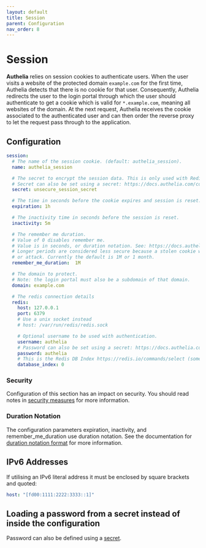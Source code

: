 ```yaml
---
layout: default
title: Session
parent: Configuration
nav_order: 8
---
```


# Session

**Authelia** relies on session cookies to authenticate users. When the user visits
a website of the protected domain `example.com` for the first time, Authelia detects
that there is no cookie for that user. Consequently, Authelia redirects the user
to the login portal through which the user should authenticate to get a cookie which
is valid for `*.example.com`, meaning all websites of the domain.
At the next request, Authelia receives the cookie associated to the authenticated user
and can then order the reverse proxy to let the request pass through to the application.

## Configuration

```yaml
session:
  # The name of the session cookie. (default: authelia_session).
  name: authelia_session

  # The secret to encrypt the session data. This is only used with Redis.
  # Secret can also be set using a secret: https://docs.authelia.com/configuration/secrets.html
  secret: unsecure_session_secret

  # The time in seconds before the cookie expires and session is reset.
  expiration: 1h

  # The inactivity time in seconds before the session is reset.
  inactivity: 5m

  # The remember me duration.
  # Value of 0 disables remember me.
  # Value is in seconds, or duration notation. See: https://docs.authelia.com/configuration/index.html#duration-notation-format
  # Longer periods are considered less secure because a stolen cookie will last longer giving attackers more time to spy
  # or attack. Currently the default is 1M or 1 month.
  remember_me_duration:  1M

  # The domain to protect.
  # Note: the login portal must also be a subdomain of that domain.
  domain: example.com

  # The redis connection details
  redis:
    host: 127.0.0.1
    port: 6379
    # Use a unix socket instead
    # host: /var/run/redis/redis.sock

    # Optional username to be used with authentication.
    username: authelia
    # Password can also be set using a secret: https://docs.authelia.com/configuration/secrets.html
    password: authelia
    # This is the Redis DB Index https://redis.io/commands/select (sometimes referred to as database number, DB, etc).
    database_index: 0
```

### Security

Configuration of this section has an impact on security. You should read notes in
[security measures](../security/measures.md#session-security) for more information.

### Duration Notation

The configuration parameters expiration, inactivity, and remember_me_duration use duration notation. See the documentation
for [duration notation format](index.md#duration-notation-format) for more information.

## IPv6 Addresses

If utilising an IPv6 literal address it must be enclosed by square brackets and quoted:
```yaml
host: "[fd00:1111:2222:3333::1]"
```

## Loading a password from a secret instead of inside the configuration

Password can also be defined using a [secret](../secrets.md).